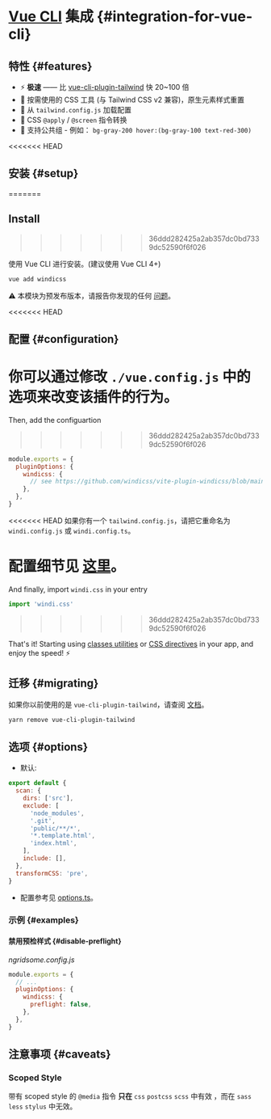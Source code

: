 [CSS directives]: /features/directives
[classes utilities]: /utilities/

<Logo name="vue" class="logo-float-xl"/>

# [Vue CLI](https://cli.vuejs.org) 集成 {#integration-for-vue-cli}

<PackageInfo name="vue-cli-plugin-windicss" author="harlan-zw" />

## 特性 {#features}

- ⚡️ **极速** —— 比 [vue-cli-plugin-tailwind](https://github.com/forsartis/vue-cli-plugin-tailwind) 快 20~100 倍
- 🧩 按需使用的 CSS 工具 (与 Tailwind CSS v2 兼容)，原生元素样式重置
- 🍃 从 `tailwind.config.js` 加载配置
- 📄 CSS `@apply` / `@screen` 指令转换
- 🎳 支持公共组 - 例如： `bg-gray-200 hover:(bg-gray-100 text-red-300)`

<<<<<<< HEAD
## 安装 {#setup}
=======
## Install
>>>>>>> 36ddd282425a2ab357dc0bd7339dc52590f6f026

使用 Vue CLI 进行安装。(建议使用 Vue CLI 4+)

```bash
vue add windicss
```

:warning: 本模块为预发布版本，请报告你发现的任何 [问题](https://github.com/windicss/vue-cli-plugin-windicss/issues)。

<<<<<<< HEAD
## 配置 {#configuration}

你可以通过修改 `./vue.config.js` 中的选项来改变该插件的行为。
=======
Then, add the configuartion
>>>>>>> 36ddd282425a2ab357dc0bd7339dc52590f6f026

```js vue.config.js
module.exports = {
  pluginOptions: {
    windicss: {
      // see https://github.com/windicss/vite-plugin-windicss/blob/main/packages/plugin-utils/src/options.ts
    },
  },
}
```

<<<<<<< HEAD
如果你有一个 `tailwind.config.js`，请把它重命名为 `windi.config.js` 或 `windi.config.ts`。

配置细节见 [这里](https://windicss.netlify.app/guide/configuration.html)。
=======
And finally, import `windi.css` in your entry

```js main.js
import 'windi.css'
```
>>>>>>> 36ddd282425a2ab357dc0bd7339dc52590f6f026

That's it! Starting using [classes utilities] or [CSS directives] in your app, and enjoy the speed! ⚡️

## 迁移 {#migrating}

如果你以前使用的是 `vue-cli-plugin-tailwind`，请查阅 [文档](https://windicss.netlify.app/guide/migration.html)。

```bash
yarn remove vue-cli-plugin-tailwind
```

## 选项 {#options}

- 默认:

```js
export default {
  scan: {
    dirs: ['src'],
    exclude: [
      'node_modules',
      '.git',
      'public/**/*',
      '*.template.html',
      'index.html',
    ],
    include: [],
  },
  transformCSS: 'pre',
}
```

- 配置参考见 [options.ts](https://github.com/windicss/vite-plugin-windicss/blob/main/packages/plugin-utils/src/options.ts)。

### 示例 {#examples}

#### 禁用预检样式 {#disable-preflight}

_ngridsome.config.js_

```js
module.exports = {
  // ...
  pluginOptions: {
    windicss: {
      preflight: false,
    },
  },
}
```

## 注意事项 {#caveats}

### Scoped Style

带有 scoped style 的 `@media` 指令 **只在** `css` `postcss` `scss` 中有效 ，而在 `sass` `less` `stylus` 中无效。
